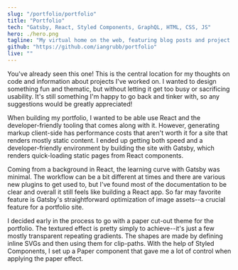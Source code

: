 ```yaml
---
slug: "/portfolio/portfolio"
title: "Portfolio"
tech: "Gatsby, React, Styled Components, GraphQL, HTML, CSS, JS"
hero: ./hero.png
tagline: "My virtual home on the web, featuring blog posts and project information."
github: "https://github.com/iangrubb/portfolio"
live: ""
---
```


You've already seen this one! This is the central location for my thoughts on code and information about projects I've worked on. I wanted to design something fun and thematic, but without letting it get too busy or sacrificing usability. It's still something I'm happy to go back and tinker with, so any suggestions would be greatly appreciated!

When building my portfolio, I wanted to be able use React and the developer-friendly tooling that comes along with it. However, generating markup client-side has performance costs that aren't worth it for a site that renders mostly static content. I ended up getting both speed and a developer-friendly environment by building the site with Gatsby, which renders quick-loading static pages from React components.

Coming from a background in React, the learning curve with Gatsby was minimal. The workflow can be a bit different at times and there are various new plugins to get used to, but I've found most of the documentation to be clear and overall it still feels like building a React app. So far may favorite feature is Gatsby's straightforward optimization of image assets--a crucial feature for a portfolio site.

I decided early in the process to go with a paper cut-out theme for the portfolio. The textured effect is pretty simply to achieve--it's just a few mostly transparent repeating gradients. The shapes are made by defining inline SVGs and then using them for clip-paths. With the help of Styled Components, I set up a Paper component that gave me a lot of control when applying the paper effect.